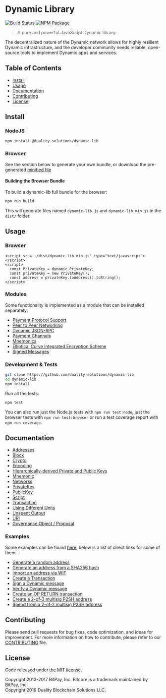# Dynamic Library

[![Build Status](https://img.shields.io/travis/duality-solutions/dynamic-lib.svg?branch=master)](https://travis-ci.org/duality-solutions/dynamic-lib)
[![NPM Package](https://img.shields.io/npm/v/@duality-solutions/dynamic-lib.svg)](https://www.npmjs.org/package/@duality-solutions/dynamic-lib)

> A pure and powerful JavaScript Dynamic library.

The decentralized nature of the Dynamic network allows for highly resilient Dynamic infrastructure, and the developer community needs reliable, open-source tools to implement Dynamic apps and services.

## Table of Contents
- [Install](#install)
- [Usage](#usage)
- [Documentation](#documentation)
- [Contributing](#contributing)
- [License](#license)

## Install

### NodeJS

```
npm install @duality-solutions/dynamic-lib
```

### Browser

See the section below to generate your own bundle, or download the pre-generated [minified file](dist/dynamic-lib.min.js)

#### Building the Browser Bundle

To build a dynamic-lib full bundle for the browser:

```sh
npm run build
```

This will generate files named `dynamic-lib.js` and `dynamic-lib.min.js` in the `dist/` folder.

## Usage

### Browser

```
<script src='./dist/dynamic-lib.min.js' type="text/javascript"></script>
<script>
  const PrivateKey = dynamic.PrivateKey;
  const privateKey = new PrivateKey();
  const address = privateKey.toAddress().toString();
</script>
```

### Modules

Some functionality is implemented as a module that can be installed separately:

* [Payment Protocol Support](https://github.com/duality-solutions/dynamic-payment-protocol)
* [Peer to Peer Networking](https://github.com/duality-solutions/dynamic-p2p)
* [Dynamic JSON-RPC](https://github.com/duality-solutions/dynamicd-rpc)
* [Payment Channels](https://github.com/duality-solutions/dynamic-channel)
* [Mnemonics](https://github.com/duality-solutions/dynamic-mnemonic)
* [Elliptical Curve Integrated Encryption Scheme](https://github.com/duality-solutions/bitcore-ecies-dynamic)
* [Signed Messages](https://github.com/duality-solutions/bitcore-message-dynamic)

### Development & Tests

```sh
git clone https://github.com/duality-solutions/dynamic-lib
cd dynamic-lib
npm install
```

Run all the tests:

```sh
npm test
```

You can also run just the Node.js tests with `npm run test:node`, just the browser tests with `npm run test:browser` or run a test coverage report with `npm run coverage`.

## Documentation

* [Addresses](docs/address.md)
* [Block](docs/block.md)
* [Crypto](docs/crypto.md)
* [Encoding](docs/encoding.md)
* [Hierarchically-derived Private and Public Keys](docs/hierarchical.md)
* [Mnemonic](docs/mnemonic.md)
* [Networks](docs/networks.md)
* [PrivateKey](docs/privatekey.md)
* [PublicKey](docs/publickey.md)
* [Script](docs/script.md)
* [Transaction](docs/transaction.md)
* [Using Different Units](docs/unit.md)
* [Unspent Output](docs/unspentoutput.md)
* [URI](docs/uri.md)
* [Governance Object / Proposal](docs/govobject/govobject.md)

### Examples

Some examples can be found [here](docs/examples.md), below is a list of direct links for some of them.

* [Generate a random address](docs/examples.md#generate-a-random-address)
* [Generate an address from a SHA256 hash](docs/examples.md#generate-a-address-from-a-sha256-hash)
* [Import an address via WIF](docs/examples.md#import-an-address-via-wif)
* [Create a Transaction](docs/examples.md#create-a-transaction)
* [Sign a Dynamic message](docs/examples.md#sign-a-bitcoin-message)
* [Verify a Dynamic message](docs/examples.md#verify-a-bitcoin-message)
* [Create an OP RETURN transaction](docs/examples.md#create-an-op-return-transaction)
* [Create a 2-of-3 multisig P2SH address](docs/examples.md#create-a-2-of-3-multisig-p2sh-address)
* [Spend from a 2-of-2 multisig P2SH address](docs/examples.md#spend-from-a-2-of-2-multisig-p2sh-address)

## Contributing

Please send pull requests for bug fixes, code optimization, and ideas for improvement. For more information on how to contribute, please refer to our [CONTRIBUTING](https://github.com/duality-solutions/dynamic-lib/blob/master/CONTRIBUTING.md) file.

## License

Code released under [the MIT license](LICENSE).

Copyright 2013-2017 BitPay, Inc. Bitcore is a trademark maintained by BitPay, Inc.  
Copyright 2019 Duality Blockchain Solutions LLC.  
